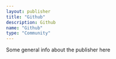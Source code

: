 ```yaml
---
layout: publisher
title: "Github"
description: Github
name: "Github"
type: "Community"
---
```

Some general info about the publisher here
